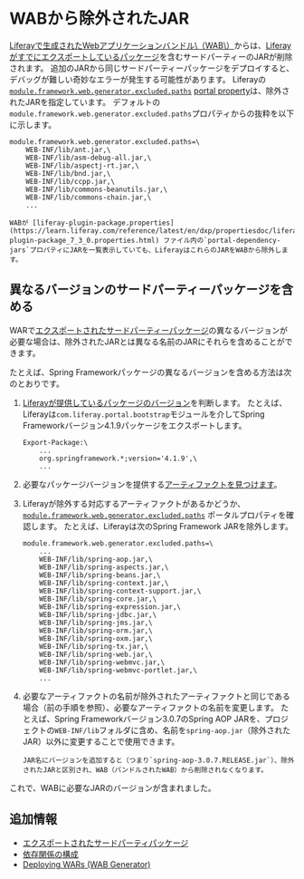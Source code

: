 # WABから除外されたJAR

[Liferayで生成されたWebアプリケーションバンドル\（WAB\）](./deploying-wars-wab-generator.md)からは、[Liferayがすでにエクスポートしているパッケージ](../../liferay-internals/reference/exported-third-party-packages.md)を含むサードパーティーのJARが削除されます。 追加のJARから同じサードパーティーパッケージをデプロイすると、デバッグが難しい奇妙なエラーが発生する可能性があります。 Liferayの [`module.framework.web.generator.excluded.paths`](https://learn.liferay.com/reference/latest/en/dxp/propertiesdoc/portal.properties.html#Module%20Framework%20Web%20Application%20Bundles) [portal property](../../installation-and-upgrades/reference/portal-properties.md)は、除外されたJARを指定しています。 デフォルトの`module.framework.web.generator.excluded.paths`プロパティからの抜粋を以下に示します。

```properties
module.framework.web.generator.excluded.paths=\
    WEB-INF/lib/ant.jar,\
    WEB-INF/lib/asm-debug-all.jar,\
    WEB-INF/lib/aspectj-rt.jar,\
    WEB-INF/lib/bnd.jar,\
    WEB-INF/lib/ccpp.jar,\
    WEB-INF/lib/commons-beanutils.jar,\
    WEB-INF/lib/commons-chain.jar,\
    ...
```

```{note}
WABが [liferay-plugin-package.properties](https://learn.liferay.com/reference/latest/en/dxp/propertiesdoc/liferay-plugin-package_7_3_0.properties.html) ファイル内の`portal-dependency-jars`プロパティにJARを一覧表示していても、LiferayはこれらのJARをWABから除外します。
```

## 異なるバージョンのサードパーティーパッケージを含める

WARで[エクスポートされたサードパーティーパッケージ](../../liferay-internals/reference/exported-third-party-packages.md)の異なるバージョンが必要な場合は、除外されたJARとは異なる名前のJARにそれらを含めることができます。

たとえば、Spring Frameworkパッケージの異なるバージョンを含める方法は次のとおりです。

1. [Liferayが提供しているパッケージのバージョン](../../liferay-internals/reference/exported-third-party-packages.md)を判断します。 たとえば、Liferayは`com.liferay.portal.bootstrap`モジュールを介してSpring Frameworkバージョン4.1.9パッケージをエクスポートします。

    ```
    Export-Package:\
        ...
        org.springframework.*;version='4.1.9',\
        ...
    ```

1. 必要なパッケージバージョンを提供する[アーティファクトを見つけます](../../liferay-internals/fundamentals/configuring-dependencies/finding-artifacts.md)。

1. Liferayが除外する対応するアーティファクトがあるかどうか、 [`module.framework.web.generator.excluded.paths`](https://learn.liferay.com/reference/latest/en/dxp/propertiesdoc/portal.properties.html#Module%20Framework) ポータルプロパティを確認します。 たとえば、Liferayは次のSpring Framework JARを除外します。

    ```properties
    module.framework.web.generator.excluded.paths=\
        ...
        WEB-INF/lib/spring-aop.jar,\
        WEB-INF/lib/spring-aspects.jar,\
        WEB-INF/lib/spring-beans.jar,\
        WEB-INF/lib/spring-context.jar,\
        WEB-INF/lib/spring-context-support.jar,\
        WEB-INF/lib/spring-core.jar,\
        WEB-INF/lib/spring-expression.jar,\
        WEB-INF/lib/spring-jdbc.jar,\
        WEB-INF/lib/spring-jms.jar,\
        WEB-INF/lib/spring-orm.jar,\
        WEB-INF/lib/spring-oxm.jar,\
        WEB-INF/lib/spring-tx.jar,\
        WEB-INF/lib/spring-web.jar,\
        WEB-INF/lib/spring-webmvc.jar,\
        WEB-INF/lib/spring-webmvc-portlet.jar,\
        ...
    ```

1. 必要なアーティファクトの名前が除外されたアーティファクトと同じである場合（前の手順を参照）、必要なアーティファクトの名前を変更します。 たとえば、Spring Frameworkバージョン3.0.7のSpring AOP JARを、プロジェクトの`WEB-INF/lib`フォルダに含め、名前を`spring-aop.jar`（除外されたJAR）以外に変更することで使用できます。

    ```{tip}
    JAR名にバージョンを追加すると（つまり`spring-aop-3.0.7.RELEASE.jar`）、除外されたJARと区別され、WAB（バンドルされたWAB）から削除されなくなります。
    ```

これで、WABに必要なJARのバージョンが含まれました。

## 追加情報

* [エクスポートされたサードパーティパッケージ](../../liferay-internals/reference/exported-third-party-packages.md)
* [依存関係の構成](../../liferay-internals/fundamentals/configuring-dependencies.md)
* [Deploying WARs \(WAB Generator\)](./deploying-wars-wab-generator.md)
